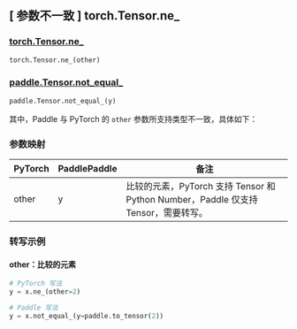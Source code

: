 ## [ 参数不一致 ] torch.Tensor.ne_
### [torch.Tensor.ne_](https://pytorch.org/docs/stable/generated/torch.Tensor.ne_.html)

```python
torch.Tensor.ne_(other)
```

### [paddle.Tensor.not_equal_]()

```python
paddle.Tensor.not_equal_(y)
```

其中，Paddle 与 PyTorch 的 `other` 参数所支持类型不一致，具体如下：

### 参数映射
| PyTorch       | PaddlePaddle | 备注                                             |
| ------------- | ------------ | ----------------------------------------------- |
| other         | y            | 比较的元素，PyTorch 支持 Tensor 和 Python Number，Paddle 仅支持 Tensor，需要转写。                       |

### 转写示例
#### other：比较的元素
```python
# PyTorch 写法
y = x.ne_(other=2)

# Paddle 写法
y = x.not_equal_(y=paddle.to_tensor(2))
```
